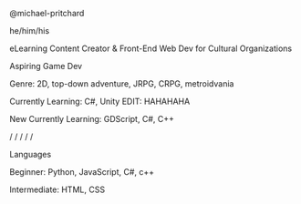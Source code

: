 @michael-pritchard

he/him/his

eLearning Content Creator & Front-End Web Dev for Cultural Organizations

Aspiring Game Dev

Genre: 2D, top-down adventure, JRPG, CRPG, metroidvania

Currently Learning: C#, Unity EDIT: HAHAHAHA

New Currently Learning: GDScript, C#, C++

/ / / / /

Languages

Beginner: Python, JavaScript, C#, c++

Intermediate: HTML, CSS
